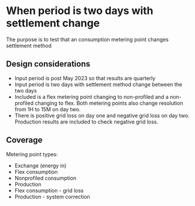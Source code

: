 # When period is two days with settlement change

The purpose is to test that an consumption metering point changes settlement method

## Design considerations

- Input period is post May 2023 so that results are quarterly
- Input period is two days with settlement method change between the two days
- Included is a flex metering point changing to non-profiled and a non-profiled changing to flex. Both metering points
  also change resolution from 1H to 15M on day two.
- There is positive grid loss on day one and negative grid loss on day two. Production results are included to check
  negative grid loss.

## Coverage

Metering point types:

- Exchange (energy in)
- Flex consumption
- Nonprofiled consumption
- Production
- Flex consumption - grid loss
- Production - system correction
